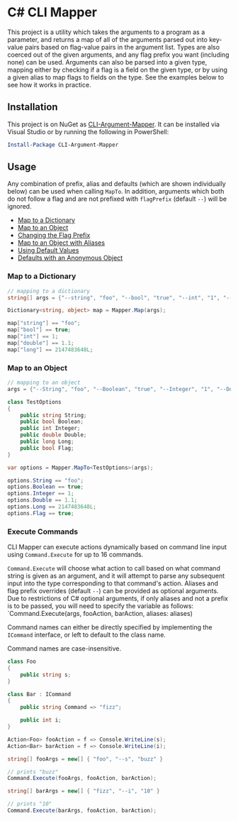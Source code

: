 # C# CLI Mapper

This project is a utility which takes the arguments to a program as a parameter, and returns a map of all of the arguments parsed out into key-value pairs based on flag-value pairs in the argument list. Types are also coerced out of the given arguments, and any flag prefix you want (including none) can be used. Arguments can also be parsed into a given type, mapping either by checking if a flag is a field on the given type, or by using a given alias to map flags to fields on the type. See the examples below to see how it works in practice.

## Installation

This project is on NuGet as [CLI-Argument-Mapper](https://www.nuget.org/packages/CLI-Argument-Mapper). It can be installed via Visual Studio or by running the following in PowerShell:

```powershell
Install-Package CLI-Argument-Mapper
```

## Usage

Any combination of prefix, alias and defaults (which are shown individually below) can be used when calling `MapTo`. In addition, arguments which both do not follow a flag and are not prefixed with `flagPrefix` (default `--`) will be ignored.

- [Map to a Dictionary](#map-to-a-dictionary)
- [Map to an Object](#map-to-an-object)
- [Changing the Flag Prefix](#changing-the-flag-prefix)
- [Map to an Object with Aliases](#map-to-an-object-with-aliases)
- [Using Default Values](#using-default-values)
- [Defaults with an Anonymous Object](#defaults-with-an-anonymous-object)

### Map to a Dictionary

```cs
// mapping to a dictionary
string[] args = {"--string", "foo", "--bool", "true", "--int", "1", "--double", "1.1", "--long", "2147483648"};

Dictionary<string, object> map = Mapper.Map(args);

map["string"] == "foo";
map["bool"] == true;
map["int"] == 1;
map["double"] == 1.1;
map["long"] == 2147483648L;
```

### Map to an Object

```cs
// mapping to an object
args = {"--String", "foo", "--Boolean", "true", "--Integer", "1", "--Double", "1.1", "--Long", "2147483648", "--Flag"};

class TestOptions
{
    public string String;
    public bool Boolean;
    public int Integer;
    public double Double;
    public long Long;
    public bool Flag;
}

var options = Mapper.MapTo<TestOptions>(args);

options.String == "foo";
options.Boolean == true;
options.Integer == 1;
options.Double == 1.1;
options.Long == 2147483648L;
options.Flag == true;
```

### Execute Commands

CLI Mapper can execute actions dynamically based on command line input using `Command.Execute` for up to 16 commands.

`Command.Execute` will choose what action to call based on what command string is given as an argument,
and it will attempt to parse any subsequent input into the type corresponding to that command's action.
Aliases and flag prefix overrides (default `--`) can be provided as optional arguments. Due to restrictions
of C# optional arguments, if only aliases and not a prefix is to be passed, you will need to specify the
variable as follows: `Command.Execute(args, fooAction, barAction, aliases: aliases)

Command names can either be directly specified by implementing the `ICommand` interface, or left to default to the class name.

Command names are case-insensitive.

```cs
class Foo
{
    public string s;
}

class Bar : ICommand
{
    public string Command => "fizz";

    public int i;
}

Action<Foo> fooAction = f => Console.WriteLine(s);
Action<Bar> barAction = f => Console.WriteLine(i);

string[] fooArgs = new[] { "foo", "--s", "buzz" }

// prints "buzz"
Command.Execute(fooArgs, fooAction, barAction);

string[] barArgs = new[] { "fizz", "--i", "10" }

// prints "10"
Command.Execute(barArgs, fooAction, barAction);
```
